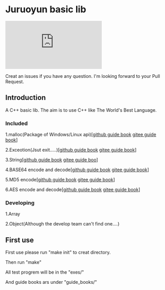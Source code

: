 # Juruoyun basic lib
![](http://www.juruoyun.top/jry_wb/jry_wb_netdisk/jry_nd_do_file.php?action=open&share_id=4&file_id=15)

Creat an issues if you have any question.
I'm looking forward to your Pull Request.
## Introduction
A C++ basic lib.
The aim is to use C++ like The World's Best Language.

### Included

1.malloc(Package of Windows/Linux api)[[github guide book](https://github.com/huoxingdawang/juruoyun_bl/blob/master/guide_books/jry_bl/jry_bl_malloc.md) [gitee guide book](https://gitee.com/huoxingdawang/juruoyun_bl/blob/master/guide_books/jry_bl/jry_bl_malloc.md)]

2.Exceotion(Jsut exit.....)[[github guide book](https://github.com/huoxingdawang/juruoyun_bl/blob/master/guide_books/jry_bl/jry_bl_exception.md) [gitee guide book](https://gitee.com/huoxingdawang/juruoyun_bl/blob/master/guide_books/jry_bl/jry_bl_exception.md)]

3.String[[github guide book](https://github.com/huoxingdawang/juruoyun_bl/blob/master/guide_books/jry_bl/jry_bl_base64.md) [gitee guide boo](https://gitee.com/huoxingdawang/juruoyun_bl/blob/master/guide_books/jry_bl/jry_bl_malloc.md)]

4.BASE64 encode and decode[[github guide book](https://github.com/huoxingdawang/juruoyun_bl/blob/master/guide_books/jry_bl/jry_bl_base64.md) [gitee guide book](https://gitee.com/huoxingdawang/juruoyun_bl/blob/master/guide_books/jry_bl/jry_bl_base64.md)]

5.MD5 encode[[github guide book](https://github.com/huoxingdawang/juruoyun_bl/blob/master/guide_books/jry_bl/jry_bl_md5.md) [gitee guide book](https://gitee.com/huoxingdawang/juruoyun_bl/blob/master/guide_books/jry_bl/jry_bl_md5.md)]

6.AES encode and decode[[github guide book](https://github.com/huoxingdawang/juruoyun_bl/blob/master/guide_books/jry_bl/jry_bl_aes.md) [gitee guide book](https://gitee.com/huoxingdawang/juruoyun_bl/blob/master/guide_books/jry_bl/jry_bl_aes.md)]

### Developing

1.Array

2.Object(Although the develop team can't find one....)

## First use
First use please run "make init" to creat directory.

Then run "make"

All test progrem will be in the "exes/"

And guide books ars under "guide_books/"
